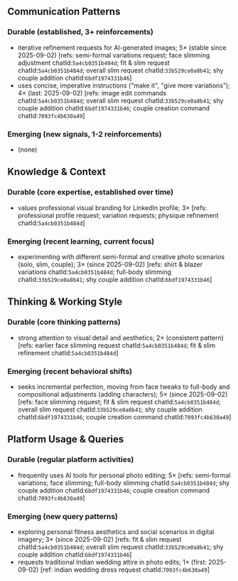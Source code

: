 ## Communication Patterns
### Durable (established, 3+ reinforcements)
- iterative refinement requests for AI-generated images; 5× (stable since 2025-09-02) [refs: semi-formal variations request; face slimming adjustment chatId:`5a4cb0351b484d`; fit & slim request chatId:`5a4cb0351b484d`; overall slim request chatId:`33b529ce0a8b41`; shy couple addition chatId:`6bdf1974331b46`]
- uses concise, imperative instructions ("make it", "give more variations"); 4× (last: 2025-09-02) [refs: image edit commands chatId:`5a4cb0351b484d`; overall slim request chatId:`33b529ce0a8b41`; shy couple addition chatId:`6bdf1974331b46`; couple creation command chatId:`7093fc4b630a49`]

### Emerging (new signals, 1-2 reinforcements)
- (none)

## Knowledge & Context
### Durable (core expertise, established over time)
- values professional visual branding for LinkedIn profile; 3× [refs: professional profile request; variation requests; physique refinement chatId:`5a4cb0351b484d`]

### Emerging (recent learning, current focus)
- experimenting with different semi-formal and creative photo scenarios (solo, slim, couple); 3× (since 2025-09-02) [refs: shirt & blazer variations chatId:`5a4cb0351b484d`; full-body slimming chatId:`33b529ce0a8b41`; shy couple addition chatId:`6bdf1974331b46`]

## Thinking & Working Style
### Durable (core thinking patterns)
- strong attention to visual detail and aesthetics; 2× (consistent pattern) [refs: earlier face slimming request chatId:`5a4cb0351b484d`; fit & slim refinement chatId:`5a4cb0351b484d`]

### Emerging (recent behavioral shifts)
- seeks incremental perfection, moving from face tweaks to full-body and compositional adjustments (adding characters); 5× (since 2025-09-02) [refs: face slimming request; fit & slim request chatId:`5a4cb0351b484d`; overall slim request chatId:`33b529ce0a8b41`; shy couple addition chatId:`6bdf1974331b46`; couple creation command chatId:`7093fc4b630a49`]

## Platform Usage & Queries
### Durable (regular platform activities)
- frequently uses AI tools for personal photo editing; 5× [refs: semi-formal variations; face slimming; full-body slimming chatId:`5a4cb0351b484d`; shy couple addition chatId:`6bdf1974331b46`; couple creation command chatId:`7093fc4b630a49`]

### Emerging (new query patterns)
- exploring personal fitness aesthetics and social scenarios in digital imagery; 3× (since 2025-09-02) [refs: fit & slim request chatId:`5a4cb0351b484d`; overall slim request chatId:`33b529ce0a8b41`; shy couple addition chatId:`6bdf1974331b46`]
- requests traditional Indian wedding attire in photo edits; 1× (first: 2025-09-02) [ref: indian wedding dress request chatId:`7093fc4b630a49`]